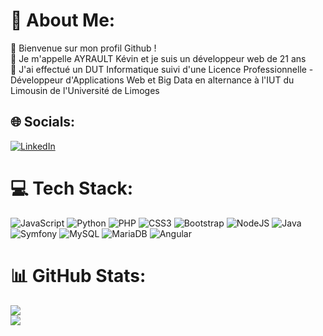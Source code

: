 # 💫 About Me:
👋 Bienvenue sur mon profil Github !<br>👨 Je m'appelle AYRAULT Kévin et je suis un développeur web de 21 ans<br>📃 J'ai effectué un DUT Informatique suivi d'une Licence Professionnelle - Développeur d'Applications Web et Big Data en alternance à l'IUT du Limousin de l'Université de Limoges<br>

## 🌐 Socials:
[![LinkedIn](https://img.shields.io/badge/LinkedIn-%230077B5.svg?logo=linkedin&logoColor=white)](https://linkedin.com/in/kevin-ayrault) 

# 💻 Tech Stack:
![JavaScript](https://img.shields.io/badge/javascript-%23323330.svg?style=for-the-badge&logo=javascript&logoColor=%23F7DF1E) ![Python](https://img.shields.io/badge/python-3670A0?style=for-the-badge&logo=python&logoColor=ffdd54) ![PHP](https://img.shields.io/badge/php-%23777BB4.svg?style=for-the-badge&logo=php&logoColor=white) ![CSS3](https://img.shields.io/badge/css3-%231572B6.svg?style=for-the-badge&logo=css3&logoColor=white) ![Bootstrap](https://img.shields.io/badge/bootstrap-%23563D7C.svg?style=for-the-badge&logo=bootstrap&logoColor=white) ![NodeJS](https://img.shields.io/badge/node.js-6DA55F?style=for-the-badge&logo=node.js&logoColor=white) ![Java](https://img.shields.io/badge/java-%23ED8B00.svg?style=for-the-badge&logo=java&logoColor=white) ![Symfony](https://img.shields.io/badge/symfony-%23000000.svg?style=for-the-badge&logo=symfony&logoColor=white) ![MySQL](https://img.shields.io/badge/mysql-%2300f.svg?style=for-the-badge&logo=mysql&logoColor=white) ![MariaDB](https://img.shields.io/badge/MariaDB-003545?style=for-the-badge&logo=mariadb&logoColor=white) ![Angular](https://img.shields.io/badge/angular-%23DD0031.svg?style=for-the-badge&logo=angular&logoColor=white)
# 📊 GitHub Stats:
![](https://github-readme-streak-stats.herokuapp.com/?user=k-ayrault&theme=dark&hide_border=false&include_all_commits=true&count_private=true)<br/>
![](https://github-readme-stats.vercel.app/api/top-langs/?username=k-ayrault&theme=dark&hide_border=false&include_all_commits=true&count_private=true&layout=compact)
